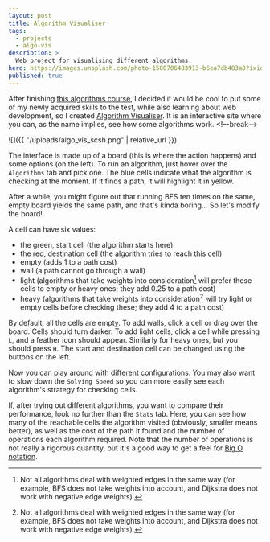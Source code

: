 ```yaml
---
layout: post
title: Algorithm Visualiser 
tags:
  - projects
  - algo-vis
description: >
  Web project for visualising different algorithms.
hero: https://images.unsplash.com/photo-1580706483913-b6ea7db483a0?ixid=MXwxMjA3fDB8MHxwaG90by1wYWdlfHx8fGVufDB8fHw%3D&ixlib=rb-1.2.1&auto=format&fit=crop&w=1237&q=80
published: true
---
```


After finishing [this algorithms course](https://www.coursera.org/specializations/algorithms?ranMID=40328&ranEAID=TnL5HPStwNw&ranSiteID=TnL5HPStwNw-iw85ccUCuirYN6zfrgqgAw&siteID=TnL5HPStwNw-iw85ccUCuirYN6zfrgqgAw&utm_content=10&utm_medium=partners&utm_source=linkshare&utm_campaign=TnL5HPStwNw), I decided it would be cool to put some of my newly acquired skills to the test, while also learning about web development, so I created [Algorithm Visualiser](https://algovis.andcov.dev). It is an interactive site where you can, as the name implies, see how some algorithms work.
<!–-break-–>

![]({{ "/uploads/algo_vis_scsh.png" | relative_url }})

The interface is made up of a board (this is where the action happens) and some options (on the left). To run an algorithm, just hover over the `Algorithms` tab and pick one. The blue cells indicate what the algorithm is checking at the moment. If it finds a path, it will highlight it in yellow.

After a while, you might figure out that running BFS ten times on the same, empty board yields the same path, and that's kinda boring... So let's modify the board!

A cell can have six values:
* the green, start cell (the algorithm starts here)
* the red, destination cell (the algorithm tries to reach this cell)
* empty (adds 1 to a path cost)
* wall (a path cannot go through a wall)
* light (algorithms that take weights into consideration[^1] will prefer these cells to empty or heavy ones; they add 0.25 to a path cost)
* heavy (algorithms that take weights into consideration[^2] will try light or empty cells before checking these; they add 4 to a path cost)

By default, all the cells are empty. To add walls, click a cell or drag over the board. Cells should turn darker. To add light cells, click a cell while pressing `L`, and a feather icon should appear. Similarly for heavy ones, but you should press `H`. The start and destination cell can be changed using the buttons on the left.

Now you can play around with different configurations. You may also want to slow down the `Solving Speed` so you can more easily see each algorithm's strategy for checking cells.

If, after trying out different algorithms, you want to compare their performance, look no further than the `Stats` tab. Here, you can see how many of the reachable cells the algorithm visited (obviously, smaller means better), as well as the cost of the path it found and the number of operations each algorithm required. Note that the number of operations is not really a rigorous quantity, but it's a good way to get a feel for [Big O notation](https://en.wikipedia.org/wiki/Big_O_notation).

[^1]: Not all algorithms deal with weighted edges in the same way (for example, BFS does not take weights into account, and Dijkstra does not work with negative edge weights).
[^2]: Not all algorithms deal with weighted edges in the same way (for example, BFS does not take weights into account, and Dijkstra does not work with negative edge weights).
